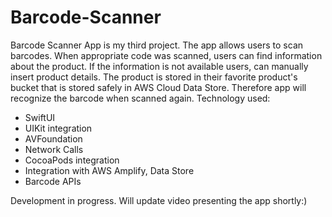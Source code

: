 # Barcode-Scanner

Barcode Scanner App is my third project. The app allows users to scan barcodes. When appropriate code was scanned, users can find information about the product. If the information is not available users, can manually insert product details. The product is stored in their favorite product's bucket that is stored safely in AWS Cloud Data Store. Therefore app will recognize the barcode when scanned again.
Technology used:
- SwiftUI
- UIKit integration
- AVFoundation
- Network Calls
- CocoaPods integration
- Integration with AWS Amplify, Data Store
- Barcode APIs

Development in progress. Will update video presenting the app shortly:)

